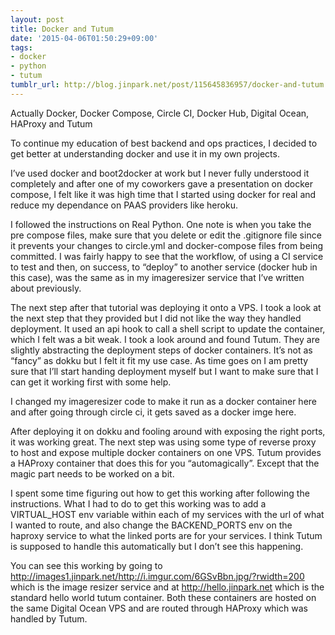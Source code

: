 ```yaml
---
layout: post
title: Docker and Tutum
date: '2015-04-06T01:50:29+09:00'
tags:
- docker
- python
- tutum
tumblr_url: http://blog.jinpark.net/post/115645836957/docker-and-tutum
---
```

Actually Docker, Docker Compose, Circle CI, Docker Hub, Digital Ocean, HAProxy and Tutum

To continue my education of best backend and ops practices, I decided to get better at understanding docker and use it in my own projects.

I’ve used docker and boot2docker at work but I never fully understood it completely and after one of my coworkers gave a presentation on docker compose, I felt like it was high time that I started using docker for real and reduce my dependance on PAAS providers like heroku.

I followed the instructions on Real Python. One note is when you take the pre compose files, make sure that you delete or edit the .gitignore file since it prevents your changes to circle.yml and docker-compose files from being committed. I was fairly happy to see that the workflow, of using a CI service to test and then, on success, to “deploy” to another service (docker hub in this case), was the same as in my imageresizer service that I’ve written about previously.

The next step after that tutorial was deploying it onto a VPS. I took a look at the next step that they provided but I did not like the way they handled deployment. It used an api hook to call a shell script to update the container, which I felt was a bit weak. I took a look around and found Tutum. They are slightly abstracting the deployment steps of docker containers. It’s not as “fancy” as dokku but I felt it fit my use case. As time goes on I am pretty sure that I’ll start handing deployment myself but I want to make sure that I can get it working first with some help.

I changed my imageresizer code to make it run as a docker container here and after going through circle ci, it gets saved as a docker imge here.

After deploying it on dokku and fooling around with exposing the right ports, it was working great. The next step was using some type of reverse proxy to host and expose multiple docker containers on one VPS. Tutum provides a HAProxy container that does this for you “automagically”. Except that the magic part needs to be worked on a bit.

I spent some time figuring out how to get this working after following the instructions. What I had to do to get this working was to add a VIRTUAL_HOST env variable within each of my services with the url of what I wanted to route, and also change the BACKEND_PORTS env on the haproxy service to what the linked ports are for your services. I think Tutum is supposed to handle this automatically but I don’t see this happening.

You can see this working by going to http://images1.jinpark.net/http://i.imgur.com/6GSvBbn.jpg/?rwidth=200 which is the image resizer service and at http://hello.jinpark.net which is the standard hello world tutum container. Both these containers are hosted on the same Digital Ocean VPS and are routed through HAProxy which was handled by Tutum.
